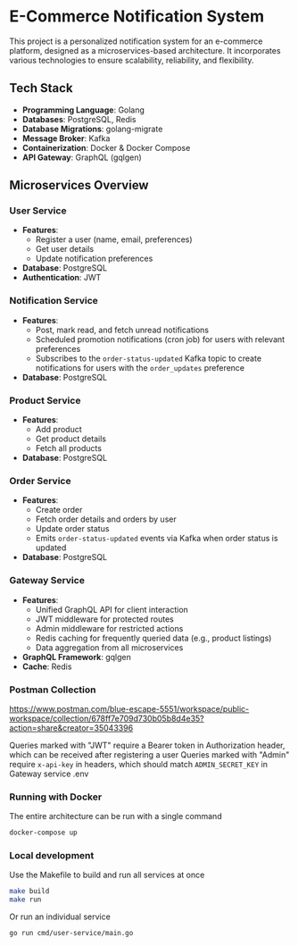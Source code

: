 # E-Commerce Notification System

This project is a personalized notification system for an e-commerce platform, designed as a microservices-based architecture. It incorporates various technologies to ensure scalability, reliability, and flexibility.

## Tech Stack

- **Programming Language**: Golang
- **Databases**: PostgreSQL, Redis
- **Database Migrations**: golang-migrate
- **Message Broker**: Kafka
- **Containerization**: Docker & Docker Compose
- **API Gateway**: GraphQL (gqlgen)

## Microservices Overview

### User Service

- **Features**:
    - Register a user (name, email, preferences)
    - Get user details
    - Update notification preferences
- **Database**: PostgreSQL
- **Authentication**: JWT

### Notification Service

- **Features**:
    - Post, mark read, and fetch unread notifications
    - Scheduled promotion notifications (cron job) for users with relevant preferences
    - Subscribes to the `order-status-updated` Kafka topic to create notifications for users with the `order_updates` preference
- **Database**: PostgreSQL

### Product Service

- **Features**:
    - Add product
    - Get product details
    - Fetch all products
- **Database**: PostgreSQL

### Order Service

- **Features**:
    - Create order
    - Fetch order details and orders by user
    - Update order status
    - Emits `order-status-updated` events via Kafka when order status is updated
- **Database**: PostgreSQL

### Gateway Service

- **Features**:
    - Unified GraphQL API for client interaction
    - JWT middleware for protected routes
    - Admin middleware for restricted actions
    - Redis caching for frequently queried data (e.g., product listings)
    - Data aggregation from all microservices
- **GraphQL Framework**: gqlgen
- **Cache**: Redis

### Postman Collection

https://www.postman.com/blue-escape-5551/workspace/public-workspace/collection/678ff7e709d730b05b8d4e35?action=share&creator=35043396

Queries marked with "JWT" require a Bearer token in Authorization header, which can be received after registering a user
Queries marked with "Admin" require `x-api-key` in headers, which should match `ADMIN_SECRET_KEY` in Gateway service .env

### Running with Docker

The entire architecture can be run with a single command

```sh
docker-compose up
```

### Local development

Use the Makefile to build and run all services at once

```sh
make build
make run
```

Or run an individual service

```sh
go run cmd/user-service/main.go
```
